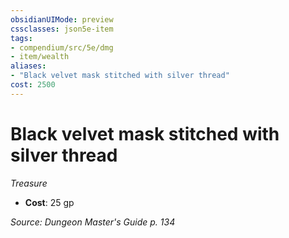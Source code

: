 ```yaml
---
obsidianUIMode: preview
cssclasses: json5e-item
tags:
- compendium/src/5e/dmg
- item/wealth
aliases: 
- "Black velvet mask stitched with silver thread"
cost: 2500
---
```

# Black velvet mask stitched with silver thread
*Treasure*  

- **Cost**: 25 gp

*Source: Dungeon Master's Guide p. 134*